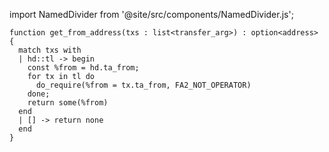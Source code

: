 import NamedDivider from '@site/src/components/NamedDivider.js';

<NamedDivider title="Code" width="1.5"/>

```archetype
function get_from_address(txs : list<transfer_arg>) : option<address> {
  match txs with
  | hd::tl -> begin
    const %from = hd.ta_from;
    for tx in tl do
      do_require(%from = tx.ta_from, FA2_NOT_OPERATOR)
    done;
    return some(%from)
  end
  | [] -> return none
  end
}
```